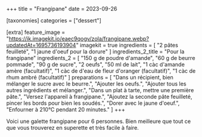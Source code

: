 +++
title = "Frangipane"
date = 2023-09-26

[taxonomies]
categories = ["dessert"]

[extra]
feature_image = "https://ik.imagekit.io/eaec9qogv/zola/frangipane.webp?updatedAt=1695736193904"
imagekit = true
ingredients = [
  "2 pâtes feuilleté",
  "1 jaune d'oeuf pour la dorure"
]
ingredients_2_title = "Pour la frangipane"
ingredients_2 = [
  "150 g de poudre d'amande",
  "60 g de beurre pommade",
  "90 g de sucre",
  "2 oeufs",
  "50 ml de lait",
  "1 càc d'amande amère (facultatif)",
  "1 càc de d'eau de fleur d'oranger (facultatif)",
  "1 càc de rhum ambré (facultatif)"
]
preparations = [
  "Dans un récipient, bien mélanger le sucre avec le beurre.",
  "Ajouter les oeufs.",
  "Ajouter tous les autres ingrédients et mélanger.",
  "Dans un plat à tarte, mettre une première pâte.",
  "Versez l'appareil à frangipane.",
  "Ajoutez la seconde pâte feuilleté, pincer les bords pour bien les soudés.",
  "Dorer avec le jaune d'oeuf.",
  "Enfourner à 210°C pendant 20 minutes."
]
+++

Voici une galette frangipane pour 6 personnes. Bien meilleure que tout ce que vous trouverez en superette et très facile à faire.

